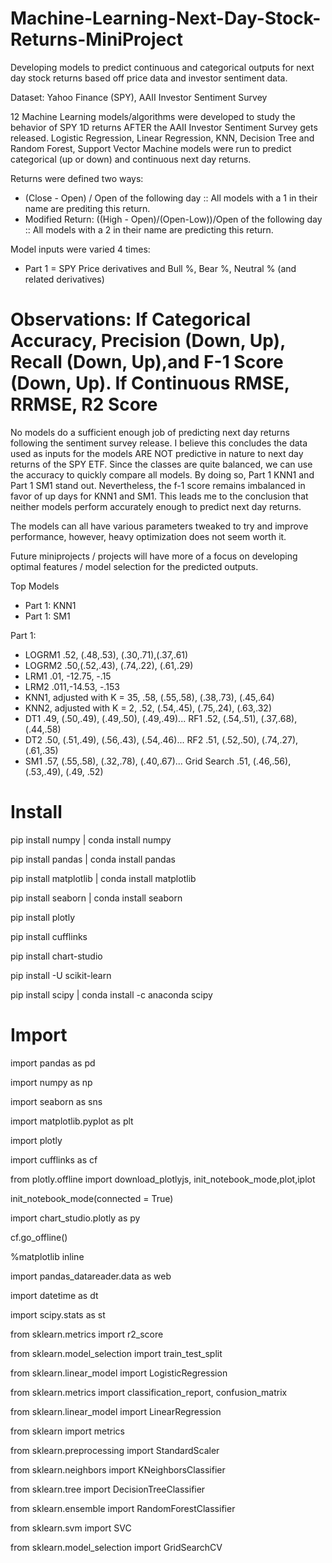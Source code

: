 # Machine-Learning-Next-Day-Stock-Returns-MiniProject
Developing models to predict continuous and categorical outputs for next day stock returns based off price data and investor sentiment data.

Dataset: Yahoo Finance (SPY), AAII Investor Sentiment Survey

12 Machine Learning models/algorithms were developed to study the behavior of SPY 1D returns AFTER the AAII Investor Sentiment Survey gets released.
Logistic Regression, Linear Regression, KNN, Decision Tree and Random Forest, Support Vector Machine models were run to predict categorical (up or down) and continuous next day returns.

Returns were defined two ways:
- (Close - Open) / Open of the following day :: All models with a 1 in their name are prediting this return.
- Modified Return: ((High - Open)/(Open-Low))/Open of the following day :: All models with a 2 in their name are predicting this return.

Model inputs were varied 4 times:
- Part 1 = SPY Price derivatives and Bull %, Bear %, Neutral % (and related derivatives)


# Observations: If Categorical Accuracy, Precision (Down, Up), Recall (Down, Up),and F-1 Score (Down, Up). If Continuous RMSE, RRMSE, R2 Score

No models do a sufficient enough job of predicting next day returns following the sentiment survey release. I believe this concludes the data used as inputs for the models ARE NOT predictive in nature to next day returns of the SPY ETF. Since the classes are quite balanced, we can use the accuracy to quickly compare all models.
By doing so, Part 1 KNN1 and Part 1 SM1 stand out. Nevertheless, the f-1 score remains imbalanced in favor of up days for KNN1 and SM1. This leads me to the conclusion that neither models 
perform accurately enough to predict next day returns.

The models can all have various parameters tweaked to try and improve performance, however, heavy optimization does not seem worth it. 

Future miniprojects / projects will have more of a focus on developing optimal features / model selection for the predicted outputs.

Top Models
- Part 1: KNN1
- Part 1: SM1


Part 1:
- LOGRM1 .52, (.48,.53), (.30,.71),(.37,.61)
- LOGRM2 .50,(.52,.43), (.74,.22), (.61,.29)
- LRM1 .01, -12.75, -.15
- LRM2 .011,-14.53, -.153
- KNN1, adjusted with K = 35, .58, (.55,.58), (.38,.73), (.45,.64)
- KNN2, adjusted with K = 2, .52, (.54,.45), (.75,.24), (.63,.32)
- DT1 .49, (.50,.49), (.49,.50), (.49,.49)... RF1 .52, (.54,.51), (.37,.68), (.44,.58)
- DT2 .50, (.51,.49), (.56,.43), (.54,.46)... RF2 .51, (.52,.50), (.74,.27), (.61,.35)
- SM1 .57, (.55,.58), (.32,.78), (.40,.67)... Grid Search .51, (.46,.56), (.53,.49), (.49, .52)

# Install
pip install numpy | conda install numpy

pip install pandas | conda install pandas

pip install matplotlib | conda install matplotlib

pip install seaborn | conda install seaborn

pip install plotly

pip install cufflinks

pip install chart-studio

pip install -U scikit-learn

pip install scipy | conda install -c anaconda scipy

# Import
import pandas as pd

import numpy as np

import seaborn as sns

import matplotlib.pyplot as plt

import plotly

import cufflinks as cf

from plotly.offline import download_plotlyjs, init_notebook_mode,plot,iplot

init_notebook_mode(connected = True)

import chart_studio.plotly as py

cf.go_offline()

%matplotlib inline

import pandas_datareader.data as web

import datetime as dt

import scipy.stats as st

from sklearn.metrics import r2_score 

from sklearn.model_selection import train_test_split

from sklearn.linear_model import LogisticRegression

from sklearn.metrics import classification_report, confusion_matrix

from sklearn.linear_model import LinearRegression

from sklearn import metrics

from sklearn.preprocessing import StandardScaler

from sklearn.neighbors import KNeighborsClassifier

from sklearn.tree import DecisionTreeClassifier

from sklearn.ensemble import RandomForestClassifier

from sklearn.svm import SVC

from sklearn.model_selection import GridSearchCV
